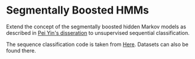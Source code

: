 # Segmentally Boosted HMMs

Extend the concept of the segmentally boosted hidden Markov models as described in [Pei Yin's disseration](https://smartech.gatech.edu/handle/1853/33939) to unsupervised sequential classification.

The sequence classification code is taken from [Here](https://github.com/lichard49/Segmentally-Boosted-HMMs). Datasets can also be found there. 
